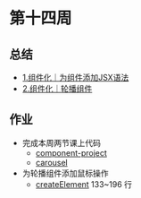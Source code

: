 # 第十四周

## 总结

- [1.组件化｜为组件添加JSX语法](./1.组件化｜为组件添加JSX语法.md)
- [2.组件化｜轮播组件](./2.组件化｜轮播组件.md)

## 作业

- 完成本周两节课上代码
  - [component-project](./component-project)
  - [carousel](./carousel.html)
- 为轮播组件添加鼠标操作
  - [createElement](./component-project/createElement.js) 133~196 行